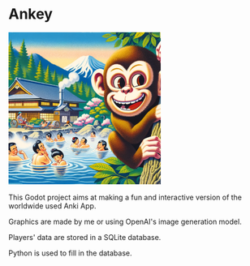 # Ankey

<img src="images/main.webp" alt="alt text" width="300">

This Godot project aims at making a fun and interactive version of the worldwide used Anki App.

Graphics are made by me or using OpenAI's image generation model.

Players' data are stored in a SQLite database.

Python is used to fill in the database.
